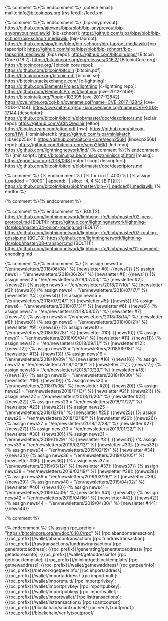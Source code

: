 {% comment %}<!-- internal site links, alphabetical order -->{% endcomment %}
[optech email]: mailto:info@bitcoinops.org
[rss feed]: /feed.xml

{% comment %}<!-- reused (or likely to be reused) external links, alphabetical order -->{% endcomment %}
[bip-anyprevout]: https://github.com/ajtowns/bips/blob/bip-anyprevout/bip-anyprevout.mediawiki
[bip-schnorr]: https://github.com/sipa/bips/blob/bip-schnorr/bip-schnorr.mediawiki
[bip-taproot]: https://github.com/sipa/bips/blob/bip-schnorr/bip-taproot.mediawiki
[bip-tapscript]: https://github.com/sipa/bips/blob/bip-schnorr/bip-tapscript.mediawiki
[bips repo]: https://github.com/bitcoin/bips/
[Bitcoin Core 0.16.2]: https://bitcoincore.org/en/releases/0.16.2/
[BitcoinCore.org]: https://bitcoincore.org/
[bitcoin core repo]: https://github.com/bitcoin/bitcoin
[bitcoin.pdf]: https://bitcoincore.org/bitcoin.pdf
[bitcoin.se]: https://bitcoin.stackexchange.com/
[c-lightning]: https://github.com/ElementsProject/lightning
[c-lightning repo]: https://github.com/ElementsProject/lightning
[cve-2012-2459]: https://bitcointalk.org/?topic=102395
[cve-2017-12842]: https://cve.mitre.org/cgi-bin/cvename.cgi?name=CVE-2017-12842
[cve-2018-17144]: https://cve.mitre.org/cgi-bin/cvename.cgi?name=CVE-2018-17144
[descriptor]: https://github.com/bitcoin/bitcoin/blob/master/doc/descriptors.md
[eclair repo]: https://github.com/ACINQ/eclair
[eltoo]: https://blockstream.com/eltoo.pdf
[hwi]: https://github.com/bitcoin-core/HWI
[libminisketch]: https://github.com/sipa/minisketch
[libsecp256k1]: https://github.com/bitcoin-core/secp256k1
[libsecp256k1 repo]: https://github.com/bitcoin-core/secp256k1
[lnd repo]: https://github.com/lightningnetwork/lnd/
{% comment %}<!-- TODO: switch miniscript link to some sort of overview page when available -->{% endcomment %}
[miniscript]: http://bitcoin.sipa.be/miniscript/miniscript.html
[musig]: https://eprint.iacr.org/2018/068
[output script descriptors]: https://github.com/bitcoin/bitcoin/blob/master/doc/descriptors.md

{% comment %}<!-- BIPs in order lowest to highest
Note: as of 2019-02-24/Jekyll 3.8.3, this is currently inefficient as
the loop is run each time this file is included (but it still only adds
about 1 second of compile time to the whole site).  However, Jekyll 4.0
is expected to cache rendered includes so that, if none of the variables
in the included file is redefined, the cached file will be used, so the
loop will only be run once no matter how many times this file is
included in documents.  See https://github.com/jekyll/jekyll/pull/7108
for details --> {% endcomment %}
{% for i in (1..400) %}
{% assign i_padded = "0000" | append: i | slice: -4, 4 %}
[BIP{{i}}]: https://github.com/bitcoin/bips/blob/master/bip-{{i_padded}}.mediawiki
{% endfor %}

{% comment %}<!-- Later link definitions supersede earlier definitions.
When more recent information about a BIP is available not in the regular
place, put links here. -->{% endcomment %}

{% comment %}<!-- BOLTs in order lowest to highest -->{% endcomment %}
[BOLT2]: https://github.com/lightningnetwork/lightning-rfc/blob/master/02-peer-protocol.md
[BOLT4]: https://github.com/lightningnetwork/lightning-rfc/blob/master/04-onion-routing.md
[BOLT7]: https://github.com/lightningnetwork/lightning-rfc/blob/master/07-routing-gossip.md
[BOLT8]: https://github.com/lightningnetwork/lightning-rfc/blob/master/08-transport.md
[BOLT11]: https://github.com/lightningnetwork/lightning-rfc/blob/master/11-payment-encoding.md

{% comment %}<!-- old newsletters (variables & links) in date order earliest to latest -->{% endcomment %}
{% assign news0 = "/en/newsletters/2018/06/08/" %}
[newsletter #0]: {{news0}}
{% assign news1 = "/en/newsletters/2018/06/26/" %}
[newsletter #1]: {{news1}}
{% assign news2 = "/en/newsletters/2018/07/03/" %}
[newsletter #2]: {{news2}}
{% assign news3 = "/en/newsletters/2018/07/10/" %}
[newsletter #3]: {{news3}}
{% assign news4 = "/en/newsletters/2018/07/17/" %}
[newsletter #4]: {{news4}}
{% assign news5 = "/en/newsletters/2018/07/24/" %}
[newsletter #5]: {{news5}}
{% assign news6 = "/en/newsletters/2018/07/31/" %}
[newsletter #6]: {{news6}}
{% assign news7 = "/en/newsletters/2018/08/07/" %}
[newsletter #7]: {{news7}}
{% assign news8 = "/en/newsletters/2018/08/14/" %}
[newsletter #8]: {{news8}}
{% assign news9 = "/en/newsletters/2018/08/21/" %}
[newsletter #9]: {{news9}}
{% assign news10 = "/en/newsletters/2018/08/28/" %}
[newsletter #10]: {{news10}}
{% assign news11 = "/en/newsletters/2018/09/04/" %}
[newsletter #11]: {{news11}}
{% assign news12 = "/en/newsletters/2018/09/11/" %}
[newsletter #12]: {{news12}}
{% assign news13 = "/en/newsletters/2018/09/18/" %}
[newsletter #13]: {{news13}}
{% assign news16 = "/en/newsletters/2018/10/09/" %}
[newsletter #16]: {{news16}}
{% assign news17 = "/en/newsletters/2018/10/16/" %}
[newsletter #17]: {{news17}}
{% assign news18 = "/en/newsletters/2018/10/23/" %}
[newsletter #18]: {{news18}}
{% assign news19 = "/en/newsletters/2018/10/30/" %}
[newsletter #19]: {{news19}}
{% assign news20 = "/en/newsletters/2018/11/06/" %}
[newsletter #20]: {{news20}}
{% assign news21 = "/en/newsletters/2018/11/13/" %}
[newsletter #21]: {{news21}}
{% assign news22 = "/en/newsletters/2018/11/20/" %}
[newsletter #22]: {{news22}}
{% assign news23 = "/en/newsletters/2018/11/27/" %}
[newsletter #23]: {{news23}}
{% assign news25 = "/en/newsletters/2018/12/11/" %}
[newsletter #25]: {{news25}}
{% assign news26 = "/en/newsletters/2018/12/18/" %}
[newsletter #26]: {{news26}}
{% assign news27 = "/en/newsletters/2018/12/28/" %}
[newsletter #27]: {{news27}}
{% assign news30 = "/en/newsletters/2019/01/22/" %}
[newsletter #30]: {{news30}}
{% assign news31 = "/en/newsletters/2019/01/29/" %}
[newsletter #31]: {{news31}}
{% assign news33 = "/en/newsletters/2019/02/12/" %}
[newsletter #33]: {{news33}}
{% assign news34 = "/en/newsletters/2019/02/19/" %}
[newsletter #34]: {{news34}}
{% assign news36 = "/en/newsletters/2019/03/05/" %}
[newsletter #36]: {{news36}}
{% assign news37 = "/en/newsletters/2019/03/12/" %}
[newsletter #37]: {{news37}}
{% assign news38 = "/en/newsletters/2019/03/19/" %}
[newsletter #38]: {{news38}}
{% assign news39 = "/en/newsletters/2019/03/26/" %}
[newsletter #39]: {{news39}}
{% assign news40 = "/en/newsletters/2019/04/02/" %}
[newsletter #40]: {{news40}}
{% assign news41 = "/en/newsletters/2019/04/09/" %}
[newsletter #41]: {{news41}}
{% assign news42 = "/en/newsletters/2019/04/16/" %}
[newsletter #42]: {{news42}}
{% assign news44 = "/en/newsletters/2019/04/30/" %}
[newsletter #44]: {{news44}}

{% comment %}
<!--REQUIRES PERIODIC UPDATE: update rpc_version below to latest
version of BitcoinCore.org's RPC docs-->
{% endcomment %}
{% assign rpc_prefix = "https://bitcoincore.org/en/doc/0.18.0/rpc" %}
[rpc abandontransaction]: {{rpc_prefix}}/wallet/abandontransaction/
[rpc fundrawtransaction]: {{rpc_prefix}}/rawtransactions/fundrawtransaction/
[rpc generatetoaddress]: {{rpc_prefix}}/generating/generatetoaddress/
[rpc getaddressinfo]: {{rpc_prefix}}/wallet/getaddressinfo/
[rpc getblocktemplate]: {{rpc_prefix}}/mining/getblocktemplate/
[rpc getnewaddress]: {{rpc_prefix}}/wallet/getnewaddress/
[rpc getpeerinfo]: {{rpc_prefix}}/network/getpeerinfo/
[rpc importaddress]:   {{rpc_prefix}}/wallet/importaddress/
[rpc importmulti]:   {{rpc_prefix}}/wallet/importmulti/
[rpc importprivkey]:   {{rpc_prefix}}/wallet/importprivkey/
[rpc importpubkey]:   {{rpc_prefix}}/wallet/importpubkey/
[rpc importwallet]:   {{rpc_prefix}}/wallet/importwallet/
[rpc listtransactions]: {{rpc_prefix}}/wallet/listtransactions/
[rpc scantxoutset]:   {{rpc_prefix}}/blockchain/scantxoutset/
[rpc verifytxoutproof]:   {{rpc_prefix}}/blockchain/verifytxoutproof/
